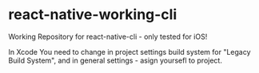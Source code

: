 # react-native-working-cli
Working Repository for react-native-cli - only tested for iOS!

In Xcode You need to change in project settings build system for "Legacy Build System", 
and in general settings - asign yoursefl to project. 
